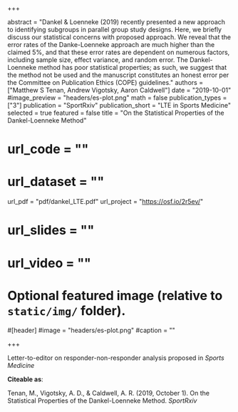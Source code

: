 +++

abstract = "Dankel & Loenneke (2019) recently presented a new approach to identifying subgroups in parallel group study designs. Here, we briefly discuss our statistical  concerns with proposed approach. We reveal that the error rates of the Danke-Loenneke approach are much higher than the claimed 5%, and that these error rates are dependent on numerous factors, including sample size, effect variance, and random error. The Dankel-Loenneke method has poor statistical properties; as such, we suggest that the method not be used and the manuscript constitutes an honest error per the Committee on Publication Ethics (COPE) guidelines."
authors = ["Matthew S Tenan, Andrew Vigotsky, Aaron Caldwell"]
date = "2019-10-01"
#image_preview = "headers/es-plot.png"
math = false
publication_types = ["3"]
publication = "SportRxiv"
publication_short = "LTE in Sports Medicine"
selected = true
featured = false
title = "On the Statistical Properties of the Dankel-Loenneke Method"
# url_code = ""
# url_dataset = ""
url_pdf = "pdf/dankel_LTE.pdf"
url_project = "https://osf.io/2r5ev/"
# url_slides = ""
# url_video = ""



# Optional featured image (relative to `static/img/` folder).
#[header]
#image = "headers/es-plot.png"
#caption = ""

+++

Letter-to-editor on responder-non-responder analysis proposed in *Sports Medicine*

**Citeable as**:

Tenan, M., Vigotsky, A. D., & Caldwell, A. R. (2019, October 1). On the Statistical Properties of the Dankel-Loenneke Method. *SportRxiv* 
